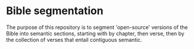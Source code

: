 # Bible segmentation
The purpose of this repository is to segment 'open-source' versions of the Bible into semantic sections, starting with by chapter, then verse, then by the collection of verses that entail contiguous semantic.
